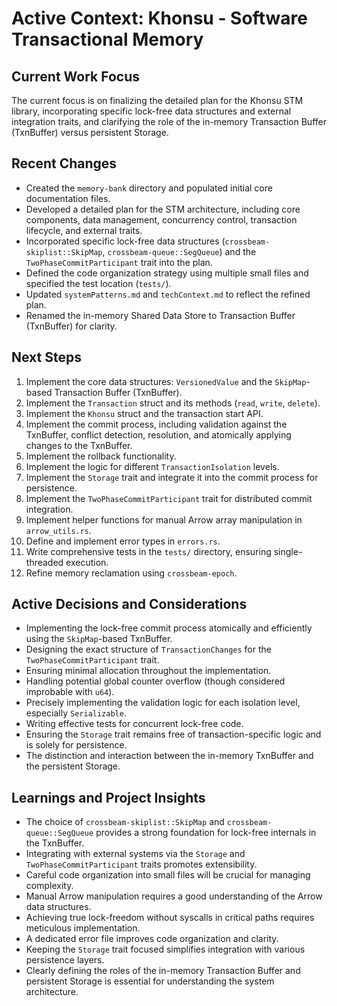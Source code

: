 # Active Context: Khonsu - Software Transactional Memory

## Current Work Focus

The current focus is on finalizing the detailed plan for the Khonsu STM library, incorporating specific lock-free data structures and external integration traits, and clarifying the role of the in-memory Transaction Buffer (TxnBuffer) versus persistent Storage.

## Recent Changes

- Created the `memory-bank` directory and populated initial core documentation files.
- Developed a detailed plan for the STM architecture, including core components, data management, concurrency control, transaction lifecycle, and external traits.
- Incorporated specific lock-free data structures (`crossbeam-skiplist::SkipMap`, `crossbeam-queue::SegQueue`) and the `TwoPhaseCommitParticipant` trait into the plan.
- Defined the code organization strategy using multiple small files and specified the test location (`tests/`).
- Updated `systemPatterns.md` and `techContext.md` to reflect the refined plan.
- Renamed the in-memory Shared Data Store to Transaction Buffer (TxnBuffer) for clarity.

## Next Steps

1. Implement the core data structures: `VersionedValue` and the `SkipMap`-based Transaction Buffer (TxnBuffer).
2. Implement the `Transaction` struct and its methods (`read`, `write`, `delete`).
3. Implement the `Khonsu` struct and the transaction start API.
4. Implement the commit process, including validation against the TxnBuffer, conflict detection, resolution, and atomically applying changes to the TxnBuffer.
5. Implement the rollback functionality.
6. Implement the logic for different `TransactionIsolation` levels.
7. Implement the `Storage` trait and integrate it into the commit process for persistence.
8. Implement the `TwoPhaseCommitParticipant` trait for distributed commit integration.
9. Implement helper functions for manual Arrow array manipulation in `arrow_utils.rs`.
10. Define and implement error types in `errors.rs`.
11. Write comprehensive tests in the `tests/` directory, ensuring single-threaded execution.
12. Refine memory reclamation using `crossbeam-epoch`.

## Active Decisions and Considerations

- Implementing the lock-free commit process atomically and efficiently using the `SkipMap`-based TxnBuffer.
- Designing the exact structure of `TransactionChanges` for the `TwoPhaseCommitParticipant` trait.
- Ensuring minimal allocation throughout the implementation.
- Handling potential global counter overflow (though considered improbable with `u64`).
- Precisely implementing the validation logic for each isolation level, especially `Serializable`.
- Writing effective tests for concurrent lock-free code.
- Ensuring the `Storage` trait remains free of transaction-specific logic and is solely for persistence.
- The distinction and interaction between the in-memory TxnBuffer and the persistent Storage.

## Learnings and Project Insights

- The choice of `crossbeam-skiplist::SkipMap` and `crossbeam-queue::SegQueue` provides a strong foundation for lock-free internals in the TxnBuffer.
- Integrating with external systems via the `Storage` and `TwoPhaseCommitParticipant` traits promotes extensibility.
- Careful code organization into small files will be crucial for managing complexity.
- Manual Arrow manipulation requires a good understanding of the Arrow data structures.
- Achieving true lock-freedom without syscalls in critical paths requires meticulous implementation.
- A dedicated error file improves code organization and clarity.
- Keeping the `Storage` trait focused simplifies integration with various persistence layers.
- Clearly defining the roles of the in-memory Transaction Buffer and persistent Storage is essential for understanding the system architecture.
